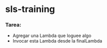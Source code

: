 # sls-training

### Tarea:
- Agregar una Lambda que loguee algo
- Invocar esta Lambda desde la finalLambda
